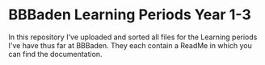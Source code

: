 # BBBaden Learning Periods Year 1-3
In this repository I've uploaded and sorted all files for the Learning periods I've have thus far at BBBaden. They each contain a ReadMe in which you can find the documentation.
